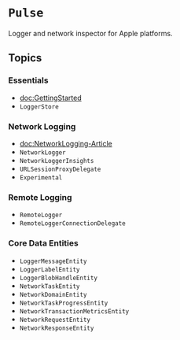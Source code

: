 # ``Pulse``

Logger and network inspector for Apple platforms.

## Topics

### Essentials

- <doc:GettingStarted>
- ``LoggerStore``

### Network Logging

- <doc:NetworkLogging-Article>
- ``NetworkLogger``
- ``NetworkLoggerInsights``
- ``URLSessionProxyDelegate``
- ``Experimental``

### Remote Logging

- ``RemoteLogger``
- ``RemoteLoggerConnectionDelegate``

### Core Data Entities

- ``LoggerMessageEntity``
- ``LoggerLabelEntity``
- ``LoggerBlobHandleEntity``
- ``NetworkTaskEntity``
- ``NetworkDomainEntity``
- ``NetworkTaskProgressEntity``
- ``NetworkTransactionMetricsEntity``
- ``NetworkRequestEntity``
- ``NetworkResponseEntity``
